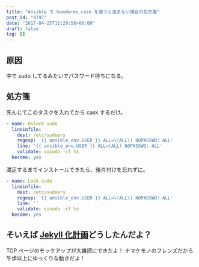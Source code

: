 ```yaml
---
title: "Ansible で homebrew_cask を使うと進まない場合の処方箋"
post_id: "8797"
date: "2017-04-25T11:29:56+09:00"
draft: false
tag: []
---
```


## 原因

中で sudo してるみたいでパスワード待ちになる。

## 処方箋

先んじてこのタスクを入れてから cask するだけ。

<!-- more -->

```YAML
- name: Unlock sudo
  lineinfile:
    dest: /etc/sudoers
    regexp: '{{ ansible_env.USER }} ALL=\(ALL\) NOPASSWD: ALL'
    line: '{{ ansible_env.USER }} ALL=(ALL) NOPASSWD: ALL'
    validate: visudo -cf %s
  become: yes
```

満足するまでインストールできたら、後片付けを忘れずに。

```YAML
- name: Lock sudo
  lineinfile:
    dest: /etc/sudoers
    regexp: '{{ ansible_env.USER }} ALL=\(ALL\) NOPASSWD: ALL'
    line: ''
    validate: visudo -cf %s
  become: yes
```

## そいえば [Jekyll 化計画](../02/09-wordpress-to-jekyll)どうしたんだよ？

TOP ページのモックアップが大雑把にできたよ！ ナマケモノのフレンズだから牛歩以上にゆっくりな動きだよ！
